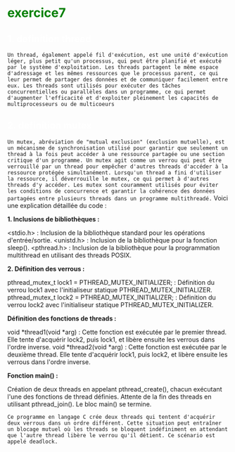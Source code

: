 # <span style="color:green">exercice7</span>
## <span style="color:white">1. definition thread</span>
` Un thread, également appelé fil d'exécution, est une unité d'exécution léger, plus petit qu'un processus, qui peut être planifié et exécuté par le système d'exploitation. Les threads partagent le même espace d'adressage et les mêmes ressources que le processus parent, ce qui leur permet de partager des données et de communiquer facilement entre eux. Les threads sont utilisés pour exécuter des tâches concurrentielles ou parallèles dans un programme, ce qui permet d'augmenter l'efficacité et d'exploiter pleinement les capacités de multiprocesseurs ou de multicoeurs `

## <span style="color:white">2. definition mutex</span>
``Un mutex, abréviation de "mutual exclusion" (exclusion mutuelle), est un mécanisme de synchronisation utilisé pour garantir que seulement un thread à la fois peut accéder à une ressource partagée ou une section critique d'un programme. Un mutex agit comme un verrou qui peut être verrouillé par un thread pour empêcher d'autres threads d'accéder à la ressource protégée simultanément. Lorsqu'un thread a fini d'utiliser la ressource, il déverrouille le mutex, ce qui permet à d'autres threads d'y accéder. Les mutex sont couramment utilisés pour éviter les conditions de concurrence et garantir la cohérence des données partagées entre plusieurs threads dans un programme multithreadé.``
Voici une explication détaillée du code :

**1. Inclusions de bibliothèques :**

<stdio.h> : Inclusion de la bibliothèque standard pour les opérations d'entrée/sortie.
<unistd.h> : Inclusion de la bibliothèque pour la fonction sleep().
<pthread.h> : Inclusion de la bibliothèque pour la programmation multithread en utilisant des threads POSIX.

**2. Définition des verrous :**

pthread_mutex_t lock1 = PTHREAD_MUTEX_INITIALIZER; : Définition du verrou lock1 avec l'initialiseur statique PTHREAD_MUTEX_INITIALIZER.
pthread_mutex_t lock2 = PTHREAD_MUTEX_INITIALIZER; : Définition du verrou lock2 avec l'initialiseur statique PTHREAD_MUTEX_INITIALIZER.

**Définition des fonctions de threads :**

void *thread1(void *arg) : Cette fonction est exécutée par le premier thread. Elle tente d'acquérir lock2, puis lock1, et libère ensuite les verrous dans l'ordre inverse.
void *thread2(void *arg) : Cette fonction est exécutée par le deuxième thread. Elle tente d'acquérir lock1, puis lock2, et libère ensuite les verrous dans l'ordre inverse.

**Fonction main() :**

Création de deux threads en appelant pthread_create(), chacun exécutant l'une des fonctions de thread définies.
Attente de la fin des threads en utilisant pthread_join().
Le bloc main() se termine.

 ``Ce programme en langage C crée deux threads qui tentent d'acquérir deux verrous dans un ordre différent. Cette situation peut entraîner un blocage mutuel où les threads se bloquent indéfiniment en attendant que l'autre thread libère le verrou qu'il détient. Ce scénario est appelé deadlock.``